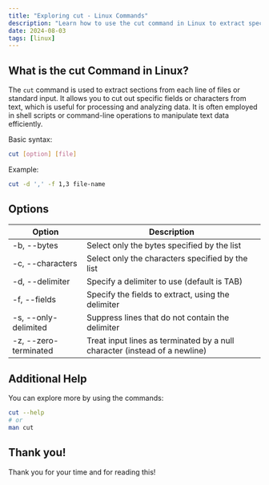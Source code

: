 ```yaml
---
title: "Exploring cut - Linux Commands"
description: "Learn how to use the cut command in Linux to extract specific sections from text. Discover options for cutting bytes, characters, fields, and more."
date: 2024-08-03
tags: [linux]
---
```


## What is the cut Command in Linux?

The `cut` command is used to extract sections from each line of files or standard input. It allows you to cut out specific fields or characters from text, which is useful for processing and analyzing data. It is often employed in shell scripts or command-line operations to manipulate text data efficiently.

Basic syntax:

```bash
cut [option] [file]
```

Example:

```bash
cut -d ',' -f 1,3 file-name
```

## Options

| Option                | Description                                                                |
| --------------------- | -------------------------------------------------------------------------- |
| -b, --bytes           | Select only the bytes specified by the list                                |
| -c, --characters      | Select only the characters specified by the list                           |
| -d, --delimiter       | Specify a delimiter to use (default is TAB)                                |
| -f, --fields          | Specify the fields to extract, using the delimiter                         |
| -s, --only-delimited  | Suppress lines that do not contain the delimiter                           |
| -z, --zero-terminated | Treat input lines as terminated by a null character (instead of a newline) |

## Additional Help

You can explore more by using the commands:

```bash
cut --help
# or
man cut
```

## Thank you!

Thank you for your time and for reading this!
